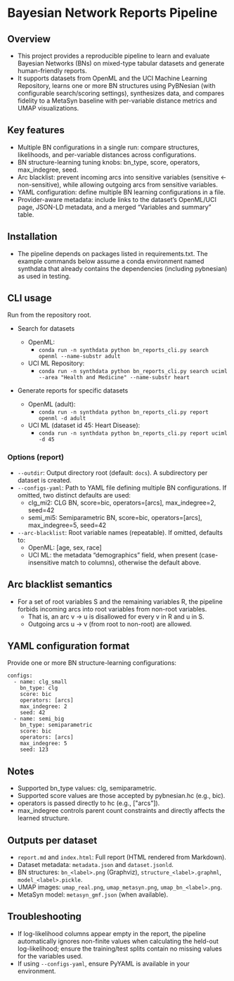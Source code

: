 # Bayesian Network Reports Pipeline

## Overview
- This project provides a reproducible pipeline to learn and evaluate Bayesian Networks (BNs) on mixed-type tabular datasets and generate human-friendly reports.
- It supports datasets from OpenML and the UCI Machine Learning Repository, learns one or more BN structures using PyBNesian (with configurable search/scoring settings), synthesizes data, and compares fidelity to a MetaSyn baseline with per-variable distance metrics and UMAP visualizations.

## Key features
- Multiple BN configurations in a single run: compare structures, likelihoods, and per-variable distances across configurations.
- BN structure-learning tuning knobs: bn_type, score, operators, max_indegree, seed.
- Arc blacklist: prevent incoming arcs into sensitive variables (sensitive <- non-sensitive), while allowing outgoing arcs from sensitive variables.
- YAML configuration: define multiple BN learning configurations in a file.
- Provider-aware metadata: include links to the dataset’s OpenML/UCI page, JSON-LD metadata, and a merged “Variables and summary” table.

## Installation
- The pipeline depends on packages listed in requirements.txt. The example commands below assume a conda environment named synthdata that already contains the dependencies (including pybnesian) as used in testing.

## CLI usage
Run from the repository root.

- Search for datasets
  - OpenML:
    - `conda run -n synthdata python bn_reports_cli.py search openml --name-substr adult`
  - UCI ML Repository:
    - `conda run -n synthdata python bn_reports_cli.py search uciml --area "Health and Medicine" --name-substr heart`

- Generate reports for specific datasets
  - OpenML (adult):
    - `conda run -n synthdata python bn_reports_cli.py report openml -d adult`
  - UCI ML (dataset id 45: Heart Disease):
    - `conda run -n synthdata python bn_reports_cli.py report uciml -d 45`

### Options (report)
- `--outdir`: Output directory root (default: `docs`). A subdirectory per dataset is created.
- `--configs-yaml`: Path to YAML file defining multiple BN configurations. If omitted, two distinct defaults are used:
  - clg_mi2: CLG BN, score=bic, operators=[arcs], max_indegree=2, seed=42
  - semi_mi5: Semiparametric BN, score=bic, operators=[arcs], max_indegree=5, seed=42
- `--arc-blacklist`: Root variable names (repeatable). If omitted, defaults to:
  - OpenML: [age, sex, race]
  - UCI ML: the metadata “demographics” field, when present (case-insensitive match to columns), otherwise the default above.

## Arc blacklist semantics
- For a set of root variables S and the remaining variables R, the pipeline forbids incoming arcs into root variables from non-root variables.
  - That is, an arc v -> u is disallowed for every v in R and u in S.
  - Outgoing arcs u -> v (from root to non-root) are allowed.

## YAML configuration format
Provide one or more BN structure-learning configurations:

```
configs:
  - name: clg_small
    bn_type: clg
    score: bic
    operators: [arcs]
    max_indegree: 2
    seed: 42
  - name: semi_big
    bn_type: semiparametric
    score: bic
    operators: [arcs]
    max_indegree: 5
    seed: 123
```

## Notes
- Supported bn_type values: clg, semiparametric.
- Supported score values are those accepted by pybnesian.hc (e.g., bic).
- operators is passed directly to hc (e.g., ["arcs"]).
- max_indegree controls parent count constraints and directly affects the learned structure.

## Outputs per dataset
- `report.md` and `index.html`: Full report (HTML rendered from Markdown).
- Dataset metadata: `metadata.json` and `dataset.jsonld`.
- BN structures: `bn_<label>.png` (Graphviz), `structure_<label>.graphml`, `model_<label>.pickle`.
- UMAP images: `umap_real.png`, `umap_metasyn.png`, `umap_bn_<label>.png`.
- MetaSyn model: `metasyn_gmf.json` (when available).

## Troubleshooting
- If log-likelihood columns appear empty in the report, the pipeline automatically ignores non-finite values when calculating the held-out log-likelihood; ensure the training/test splits contain no missing values for the variables used.
- If using `--configs-yaml`, ensure PyYAML is available in your environment.

